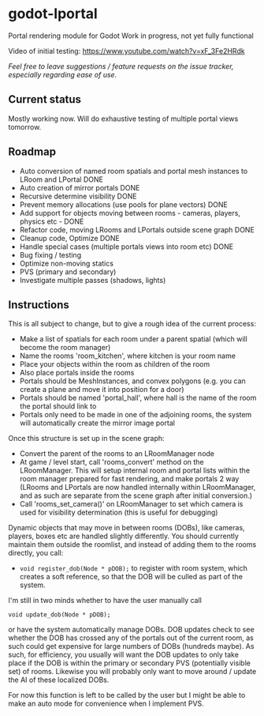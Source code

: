 # godot-lportal
Portal rendering module for Godot
Work in progress, not yet fully functional

Video of initial testing:
https://www.youtube.com/watch?v=xF_3Fe2HRdk

_Feel free to leave suggestions / feature requests on the issue tracker, especially regarding ease of use._

## Current status
Mostly working now. Will do exhaustive testing of multiple portal views tomorrow.

## Roadmap
* Auto conversion of named room spatials and portal mesh instances to LRoom and LPortal DONE
* Auto creation of mirror portals DONE
* Recursive determine visibility DONE
* Prevent memory allocations (use pools for plane vectors) DONE
* Add support for objects moving between rooms - cameras, players, physics etc - DONE
* Refactor code, moving LRooms and LPortals outside scene graph DONE
* Cleanup code, Optimize DONE
* Handle special cases (multiple portals views into room etc) DONE
* Bug fixing / testing
* Optimize non-moving statics
* PVS (primary and secondary)
* Investigate multiple passes (shadows, lights)

## Instructions
This is all subject to change, but to give a rough idea of the current process:

* Make a list of spatials for each room under a parent spatial (which will become the room manager)
* Name the rooms 'room_kitchen', where kitchen is your room name
* Place your objects within the room as children of the room
* Also place portals inside the rooms
* Portals should be MeshInstances, and convex polygons (e.g. you can create a plane and move it into position for a door)
* Portals should be named 'portal_hall', where hall is the name of the room the portal should link to
* Portals only need to be made in one of the adjoining rooms, the system will automatically create the mirror image portal

Once this structure is set up in the scene graph:
* Convert the parent of the rooms to an LRoomManager node
* At game / level start, call 'rooms_convert' method on the LRoomManager. This will setup internal room and portal lists within the room manager prepared for fast rendering, and make portals 2 way (LRooms and LPortals are now handled internally within LRoomManager, and as such are separate from the scene graph after initial conversion.)
* Call 'rooms_set_camera()' on LRoomManager to set which camera is used for visibility determination (this is useful for debugging)

Dynamic objects that may move in between rooms (DOBs), like cameras, players, boxes etc are handled slightly differently. You should currently maintain them outside the roomlist, and instead of adding them to the rooms directly, you call:
* `void register_dob(Node * pDOB);`
to register with room system, which creates a soft reference, so that the DOB will be culled as part of the system.

I'm still in two minds whether to have the user manually call

`void update_dob(Node * pDOB);`

or have the system automatically manage DOBs. DOB updates check to see whether the DOB has crossed any of the portals out of the current room, as such could get expensive for large numbers of DOBs (hundreds maybe). As such, for efficiency, you usually will want the DOB updates to only take place if the DOB is within the primary or secondary PVS (potentially visible set) of rooms. Likewise you will probably only want to move around / update the AI of these localized DOBs.

For now this function is left to be called by the user but I might be able to make an auto mode for convenience when I implement PVS.

